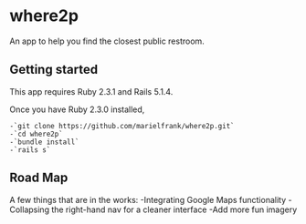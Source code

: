 # where2p

An app to help you find the closest public restroom.

## Getting started

This app requires Ruby 2.3.1 and Rails 5.1.4.

Once you have Ruby 2.3.0 installed,

    -`git clone https://github.com/marielfrank/where2p.git`
    -`cd where2p`
    -`bundle install`
    -`rails s`

## Road Map

A few things that are in the works:
    -Integrating Google Maps functionality
    -Collapsing the right-hand nav for a cleaner interface
    -Add more fun imagery
